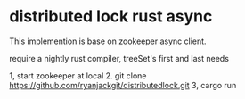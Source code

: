 # distributed lock rust async 


This implemention is base on zookeeper async client. 

require a nightly rust compiler, treeSet's first and last needs 

1, start zookeeper at local 
2. git clone https://github.com/ryanjackgit/distributedlock.git
3, cargo run 
